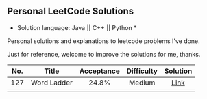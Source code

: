 ## Personal LeetCode Solutions

* Solution language: Java || C++ || Python *

Personal solutions and explanations to leetcode problems I've done.

Just for reference, welcome to improve the solutions for me, thanks.


| No. | Title | Acceptance | Difficulty | Solution |
|:---:|:-----------:|:----------:|:----------:|:--------:|
| 127 | Word Ladder | 24.8% | Medium | [Link](https://github.com/HenryJiang97/LeetCode-Solutions/issues/1) |
|     |             |            |            |          |